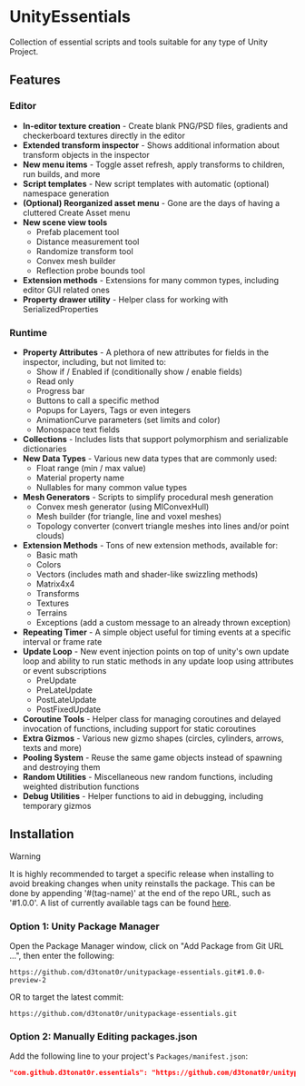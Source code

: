 # UnityEssentials

Collection of essential scripts and tools suitable for any type of Unity Project.

## Features

### Editor

- **In-editor texture creation** - Create blank PNG/PSD files, gradients and checkerboard textures directly in the editor
- **Extended transform inspector** - Shows additional information about transform objects in the inspector
- **New menu items** - Toggle asset refresh, apply transforms to children, run builds, and more
- **Script templates** - New script templates with automatic (optional) namespace generation
- **(Optional) Reorganized asset menu** - Gone are the days of having a cluttered Create Asset menu
- **New scene view tools**
	- Prefab placement tool
	- Distance measurement tool
	- Randomize transform tool
	- Convex mesh builder
	- Reflection probe bounds tool
- **Extension methods** - Extensions for many common types, including editor GUI related ones
- **Property drawer utility** - Helper class for working with SerializedProperties

### Runtime

- **Property Attributes** - A plethora of new attributes for fields in the inspector, including, but not limited to:
	- Show if / Enabled if (conditionally show / enable fields)
	- Read only
	- Progress bar
	- Buttons to call a specific method
	- Popups for Layers, Tags or even integers
	- AnimationCurve parameters (set limits and color)
	- Monospace text fields
- **Collections** - Includes lists that support polymorphism and serializable dictionaries
- **New Data Types** - Various new data types that are commonly used:
	- Float range (min / max value)
	- Material property name
	- Nullables for many common value types
- **Mesh Generators** - Scripts to simplify procedural mesh generation
	- Convex mesh generator (using MIConvexHull)
	- Mesh builder (for triangle, line and voxel meshes)
	- Topology converter (convert triangle meshes into lines and/or point clouds)
- **Extension Methods** - Tons of new extension methods, available for:
	- Basic math
	- Colors
	- Vectors (includes math and shader-like swizzling methods)
	- Matrix4x4
	- Transforms
	- Textures
	- Terrains
	- Exceptions (add a custom message to an already thrown exception)
- **Repeating Timer** - A simple object useful for timing events at a specific interval or frame rate
- **Update Loop** - New event injection points on top of unity's own update loop and ability to run static methods in any update loop using attributes or event subscriptions
	- PreUpdate
	- PreLateUpdate
	- PostLateUpdate
	- PostFixedUpdate
- **Coroutine Tools** - Helper class for managing coroutines and delayed invocation of functions, including support for static coroutines
- **Extra Gizmos** - Various new gizmo shapes (circles, cylinders, arrows, texts and more)
- **Pooling System** - Reuse the same game objects instead of spawning and destroying them
- **Random Utilities** - Miscellaneous new random functions, including weighted distribution functions
- **Debug Utilities** - Helper functions to aid in debugging, including temporary gizmos

## Installation

> [!WARNING]
> It is highly recommended to target a specific release when installing to avoid breaking changes when unity reinstalls the package. This can be done by appending '#(tag-name)' at the end of the repo URL, such as '#1.0.0'.
> A list of currently available tags can be found [here](https://github.com/D3TONAT0R/UnityPackage-Essentials/tags).

### Option 1: Unity Package Manager

Open the Package Manager window, click on "Add Package from Git URL ...", then enter the following:
```
https://github.com/d3tonat0r/unitypackage-essentials.git#1.0.0-preview-2
```
OR to target the latest commit:
```
https://github.com/d3tonat0r/unitypackage-essentials.git
```

### Option 2: Manually Editing packages.json

Add the following line to your project's `Packages/manifest.json`:

```json
"com.github.d3tonat0r.essentials": "https://github.com/d3tonat0r/unitypackage-essentials.git"
```
